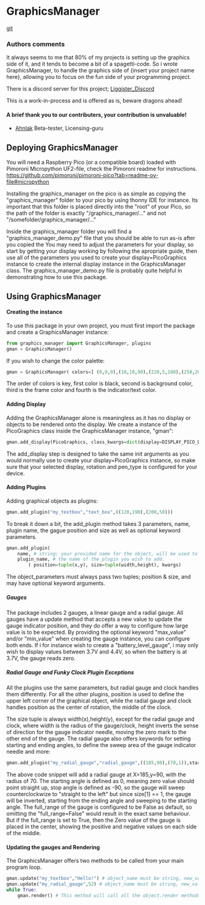 # GraphicsManager
[git](https://github.com/Liggister/GraphicsManager.git)
### Authors comments
It always seems to me that 80% of my projects is setting up the graphics side of it, and it tends to become a bit of a spagetti-code.
So i wrote GraphicsManager, to handle the graphics side of {insert your project name here}, allowing you to focus on the fun side of your programming project.

There is a discord server for this project; [Liggister_Discord](https://discord.gg/wFsTng5VNE)

This is a work-in-process and is offered as is, beware dragons ahead!
#### A brief thank you to our contributers, your contribution is unvaluable!
* [Ahnlak](https://github.com/ahnlak) Beta-tester, Licensing-guru

## Deploying GraphicsManager
You will need a Raspberry Pico (or a compatible board) loaded with Pimoroni Micropython UF2-file, check the Pimoroni readme for instructions.
 https://github.com/pimoroni/pimoroni-pico?tab=readme-ov-file#micropython

Installing the graphics_manager on the pico is as simple as copying the "graphics_manager" folder to your pico by using thonny IDE for instance.
Its important that this folder is placed directly into the "root" of your Pico, so the path of the folder is exactly "/graphics_manager/..." and not "/somefolder/graphics_manager/..."

Inside the graphics_manager folder you will find a "graphics_manager_demo.py" file that you should be able to run as-is after you copied the 
You may need to adjust the parameters for your display, so start by getting your display working by following the apropriate guide, then use all of the parameters you used to create your display=PicoGraphics instance to create the internal display instance in the GraphicsManager class.
The graphics_manager_demo.py file is probably quite helpful in demonstrating how to use this package.

## Using GraphicsManager
#### Creating the instance
To use this package in your own project, you must first import the package and create a GraphicsManager instance:
```python
from graphics_manager import GraphicsManager, plugins
gman = GraphicsManager()
```
If you wish to change the color palette:
```python
gman = GraphicsManager( colors=[ (0,0,0),(10,10,90),(220,5,180),(250,200,255),(180,160,250)] )
```
The order of colors is key, first color is black, second is background color, third is the frame color and fourth is the indicator/text color.
#### Adding Display
Adding the GraphicsManager alone is meaningless as it has no display or objects to be rendered onto the display.
We create a instance of the PicoGraphics class inside the GraphicsManager instance, "gman":
```python
gman.add_display(PicoGraphics, class_kwargs=dict(display=DISPLAY_PICO_DISPLAY_2, rotate=0, pen_type=PEN_P4) )
```
The add_display step is designed to take the same init arguments as you would normally use to create your display=PicoGraphics instance, so make sure that your selected display, rotation and pen_type is configured for your device.
#### Adding Plugins
Adding graphical objects as plugins:
```python
gman.add_plugin("my_textbox","text_box",((120,190),(200,50)))
```
To break it down a bit, the add_plugin method takes 3 parameters, name, plugin name, the gague position and size as well as optional keyword parameters.
```python #pseudo-code:
gman.add_plugin(
    name, # string; your provided name for the object, will be used to reference that particular object.
    plugin_name, # the name of the plugin you wish to add.
        ( position=tuple(x,y), size=tuple(width,height), kwargs)
```
The object_parameters must always pass two tuples; position & size, and may have optional keyword arguments.
##### Gauges
The package includes 2 gauges, a linear gauge and a radial gauge.
All gauges have a update method that accepts a new value to update the gauge indicator position, and they do offer a way to configure how large value is to be expected.
By providing the optional keyword "max_value" and/or "min_value" when creating the gauge instance, you can configure both ends.
If i for instance wish to create a "battery_level_gauge", i may only wish to display values between 3.7V and 4.4V, so when the battery is at 3.7V, the gauge reads zero.

##### Radial Gauge and Funky Clock Plugin Exceptions
All the plugins use the same parameters, but radial gauge and clock handles them differently.
For all the other plugins, position is used to define the upper left corner of the graphical object, 
while the radial gauge and clock handles position as the center of rotation, the middle of the clock.

The size tuple is always width(x),height(y), except for the radial gauge and clock, where width is the radius of the gauge/clock, 
height inverts the sense of direction for the gauge indicator needle, moving the zero mark to the other end of the gauge.
The radial gauge also offers keywords for setting starting and ending angles, to define the sweep area of the gauge indicator needle and more:
```python
gman.add_plugin("my_radial_gauge","radial_gauge",((185,90),(70,1)),start_angle=0,stop_angle=-90,full_range=False,min_value=0,max_value=100))
```
The above code snippet will add a radial gauge at X=185,y=90, with the radius of 70.
The starting angle is defined as 0, meaning zero value should point straight up, stop angle is defined as -90, so the gauge will sweep counterclockwize to "straight to the left" but since size[1] == 1, the gauge will be inverted, starting from the ending angle and sweeping to the starting angle.
The full_range of the gauge is configured to be False as default, so omitting the "full_range=False" would result in the exact same behaviour.
But if the full_range is set to True, then the Zero value of the gauge is placed in the center, showing the positive and negative values on each side of the middle.

#### Updating the gauges and Rendering
The GraphicsManager offers two methods to be called from your main program loop.
```python
gman.update("my_textbox","Hello!") # object_name must be string, new_value type depends on the object.
gman.update("my_radial_gauge",52) # object_name must be string, new_value type depends on the object.
while True:
    gman.render() # This method will call all the object.render methods in the same order they were added.
```

